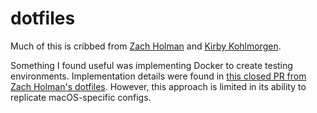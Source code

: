 # dotfiles

Much of this is cribbed from [Zach Holman](https://github.com/holman/dotfiles) and [Kirby Kohlmorgen](https://github.com/kirbyk/dotfiles).

Something I found useful was implementing Docker to create testing environments. Implementation details were found in [this closed PR from Zach Holman's dotfiles](https://github.com/holman/dotfiles/pull/259/). However, this approach is limited in its ability to replicate macOS-specific configs.

